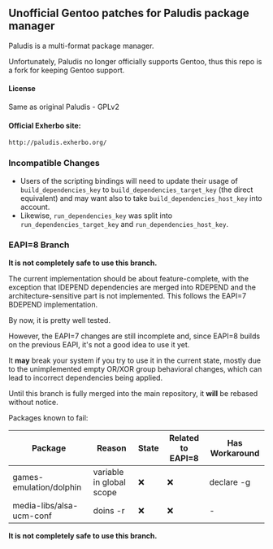 ## Unofficial Gentoo patches for Paludis package manager 

Paludis is a multi-format package manager.

Unfortunately, Paludis no longer officially supports Gentoo, thus this repo is a fork for keeping Gentoo support.

#### License
Same as original Paludis - GPLv2

#### Official Exherbo site:
    http://paludis.exherbo.org/

### Incompatible Changes

  - Users of the scripting bindings will need to update their usage of
    `build_dependencies_key` to `build_dependencies_target_key` (the direct
    equivalent) and may want also to take `build_dependencies_host_key` into
    account.
  - Likewise, `run_dependencies_key` was split into
    `run_dependencies_target_key` and `run_dependencies_host_key`.

### EAPI=8 Branch

**It is not completely safe to use this branch.**

The current implementation should be about feature-complete, with the exception
that IDEPEND dependencies are merged into RDEPEND and the
architecture-sensitive part is not implemented. This follows the EAPI=7 BDEPEND
implementation.

By now, it is pretty well tested.

However, the EAPI=7 changes are still incomplete and, since EAPI=8 builds on
the previous EAPI, it's not a good idea to use it yet.

It **may** break your system if you try to use it in the current state, mostly
due to the unimplemented empty OR/XOR group behavioral changes, which can lead
to incorrect dependencies being applied.

Until this branch is fully merged into the main repository, it **will** be
rebased without notice.

Packages known to fail:

| Package | Reason | State | Related to EAPI=8 | Has Workaround |
| ------- | ------ | ----- | ----------------- | -------------- |
| games-emulation/dolphin | variable in global scope | ❌ | ❌ | declare -g |
| media-libs/alsa-ucm-conf | doins -r | ❌ | ❌ | - |

**It is not completely safe to use this branch.**
